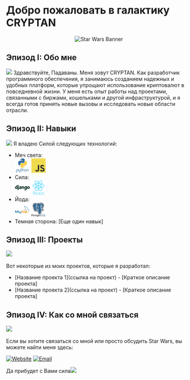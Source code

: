 # Добро пожаловать в галактику CRYPTAN

<div align="center">
  <img src="https://media.giphy.com/media/RhGbWYqUJdPWM18zI6/giphy.gif" alt="Star Wars Banner">
</div>

## Эпизод I: Обо мне 
<img src="https://media.giphy.com/media/d5QAHfSROkxHhwnlbQ/giphy.gif" height="40"/>
Здравствуйте, Падаваны. Меня зовут CRYPTAN.
Как разработчик программного обеспечения, я занимаюсь созданием надежных и удобных платформ, которые упрощают использование криптовалют в повседневной жизни. У меня есть опыт работы над проектами, связанными с биржами, кошельками и другой инфраструктурой, и я всегда готов принять новые вызовы и исследовать новые области отрасли.

## Эпизод II: Навыки 
<img src="https://media.giphy.com/media/d5QAHfSROkxHhwnlbQ/giphy.gif" height="40"/>
Я владею Силой следующих технологий:

- Меч света: <div>
  <img src="https://github.com/devicons/devicon/blob/master/icons/python/python-original-wordmark.svg" width="40" height="40"/>
  <img src="https://github.com/devicons/devicon/blob/master/icons/javascript/javascript-original.svg" width="40" height="40"/>
  <div/>
- Сила: <div>
  <img src="https://github.com/devicons/devicon/blob/master/icons/django/django-plain-wordmark.svg" width="40" height="40"/>
  <img src="https://github.com/devicons/devicon/blob/master/icons/react/react-original-wordmark.svg" width="40" height="40"/>
  <div/>
- Йода: <div>
  <img src="https://github.com/devicons/devicon/blob/master/icons/mysql/mysql-original-wordmark.svg" width="40" height="40"/>
  <img src="https://github.com/devicons/devicon/blob/master/icons/postgresql/postgresql-original-wordmark.svg" width="40" height="40"/>
  <div/>
- Темная сторона: [Еще один навык]

## Эпизод III: Проекты 
<img src="https://media.giphy.com/media/d5QAHfSROkxHhwnlbQ/giphy.gif" height="40"/>

Вот некоторые из моих проектов, которые я разработал:

- [Название проекта 1](ссылка на проект) - [Краткое описание проекта]
- [Название проекта 2](ссылка на проект) - [Краткое описание проекта]

## Эпизод IV: Как со мной связаться
<img src="https://media.giphy.com/media/d5QAHfSROkxHhwnlbQ/giphy.gif" height="40"/>

Если вы хотите связаться со мной или просто обсудить Star Wars, вы можете найти меня здесь:

[![Website](https://img.shields.io/badge/Website-3b5998?style=for-the-badge&logo=google-chrome&logoColor=white&labelColor=101010)](https://cryptan.tilda.ws/)
[![Email](https://img.shields.io/badge/Email-D14836?style=for-the-badge&logo=gmail&logoColor=white)](mailto:mr.motorin@gmail.com)

Да прибудет с Вами сила<img src="https://media.giphy.com/media/7RUNuow9v0bUxrwgSw/giphy.gif" height="80"/>

